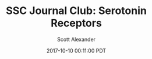 ---
layout: podcast
title: "SSC Journal Club: Serotonin Receptors"
author: Scott Alexander
description: https://slatestarcodex.com/2017/10/10/ssc-journal-club-serotonin-receptors/
date: 2017-10-10 00:11:00 PDT
length: 2398201
duration: 599
guid: ssc-journal-club-serotonin-receptors
---